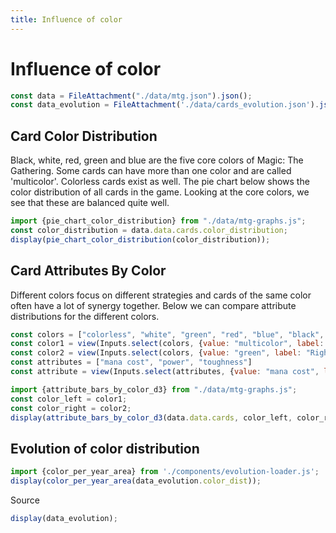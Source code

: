 ```yaml
---
title: Influence of color
---
```


# Influence of color

```js
const data = FileAttachment("./data/mtg.json").json();
const data_evolution = FileAttachment('./data/cards_evolution.json').json();
```

## Card Color Distribution

Black, white, red, green and blue are the five core colors of Magic: The Gathering. Some cards can have more than one color and are called 'multicolor'. Colorless cards exist as well. The pie chart below shows the color distribution of all cards in the game. Looking at the core colors, we see that these are balanced quite well.

```js
import {pie_chart_color_distribution} from "./data/mtg-graphs.js";
const color_distribution = data.data.cards.color_distribution;
display(pie_chart_color_distribution(color_distribution));
```

## Card Attributes By Color

Different colors focus on different strategies and cards of the same color often have a lot of synergy together. Below we can compare attribute distributions for the different colors.

```js
const colors = ["colorless", "white", "green", "red", "blue", "black", "multicolor"]
const color1 = view(Inputs.select(colors, {value: "multicolor", label: "Left Card Color"}));
const color2 = view(Inputs.select(colors, {value: "green", label: "Right Card Color"}));
const attributes = ["mana cost", "power", "toughness"]
const attribute = view(Inputs.select(attributes, {value: "mana cost", label: "Attribute"}));
```

```js
import {attribute_bars_by_color_d3} from "./data/mtg-graphs.js";
const color_left = color1;
const color_right = color2;
display(attribute_bars_by_color_d3(data.data.cards, color_left, color_right, attribute));
```

## Evolution of color distribution
```js
import {color_per_year_area} from './components/evolution-loader.js';
display(color_per_year_area(data_evolution.color_dist));
```
Source
```js
display(data_evolution);
```

